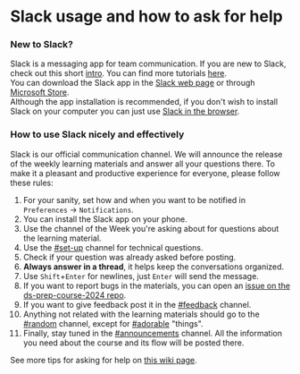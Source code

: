# Slack usage and how to ask for help

### New to Slack?

Slack is a messaging app for team communication. If you are new to Slack, check out this short [intro](https://slack.com/help/articles/360059928654-How-to-use-Slack--your-quick-start-guide). You can find more tutorials [here](https://slack.com/help/categories/360000049063).  
You can download the Slack app in the [Slack web page](https://slack.com/downloads/windows) or through [Microsoft Store](https://apps.microsoft.com/detail/9WZDNCRDK3WP?hl=en-gb&gl=GB).  
Although the app installation is recommended, if you don't wish to install Slack on your computer you can just use [Slack in the browser](https://app.slack.com/).

### How to use Slack nicely and effectively

Slack is our official communication channel. We will announce the release of the weekly learning materials and answer all your questions there. To make it a pleasant and productive experience for everyone, please follow these rules:

1. For your sanity, set how and when you want to be notified in `Preferences` -> `Notifications`.
1. You can install the Slack app on your phone.
1. Use the channel of the Week you're asking about for questions about the learning material.
1. Use the [#set-up](https://ldsaprepcourse2024.slack.com/archives/C06GMB5BHU7) channel for technical questions.
1. Check if your question was already asked before posting.
1. **Always answer in a thread**, it helps keep the conversations organized.
1. Use `Shift`+`Enter` for newlines, just `Enter` will send the message.
1. If you want to report bugs in the materials, you can open an [issue on the ds-prep-course-2024 repo](https://github.com/LDSSA/ds-prep-course-2024/issues/).
1. If you want to give feedback post it in the [#feedback](https://ldsaprepcourse2024.slack.com/archives/C06H1T2AXFC) channel.
1. Anything not related with the learning materials should go to the [#random](https://ldsaprepcourse2024.slack.com/archives/C06GACNJ740) channel, except for [#adorable](https://ldsaprepcourse2024.slack.com/archives/C06GV7T3VJA) "things".
1. Finally, stay tuned in the [#announcements](https://ldsaprepcourse2024.slack.com/archives/C06FMLGUL82) channel. All the information you need about the course and its flow will be posted there.

See more tips for asking for help on [this wiki page](https://ldssa.github.io/wiki/DS%20Prep%20Course/Data-Science-Prep-Course/#how-to-ask-for-help).
